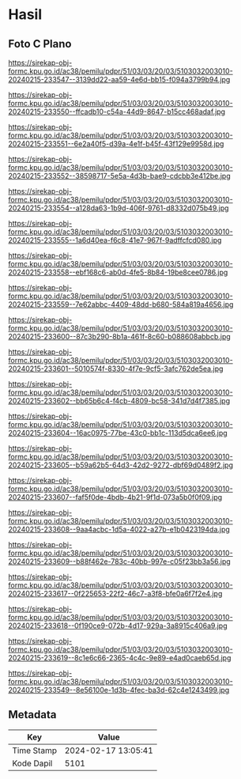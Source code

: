 # Hasil

## Foto C Plano

https://sirekap-obj-formc.kpu.go.id/ac38/pemilu/pdpr/51/03/03/20/03/5103032003010-20240215-233547--3139dd22-aa59-4e6d-bb15-f094a3799b94.jpg

https://sirekap-obj-formc.kpu.go.id/ac38/pemilu/pdpr/51/03/03/20/03/5103032003010-20240215-233550--ffcadb10-c54a-44d9-8647-b15cc468adaf.jpg

https://sirekap-obj-formc.kpu.go.id/ac38/pemilu/pdpr/51/03/03/20/03/5103032003010-20240215-233551--6e2a40f5-d39a-4e1f-b45f-43f129e9958d.jpg

https://sirekap-obj-formc.kpu.go.id/ac38/pemilu/pdpr/51/03/03/20/03/5103032003010-20240215-233552--38598717-5e5a-4d3b-bae9-cdcbb3e412be.jpg

https://sirekap-obj-formc.kpu.go.id/ac38/pemilu/pdpr/51/03/03/20/03/5103032003010-20240215-233554--a128da63-1b9d-406f-9761-d8332d075b49.jpg

https://sirekap-obj-formc.kpu.go.id/ac38/pemilu/pdpr/51/03/03/20/03/5103032003010-20240215-233555--1a6d40ea-f6c8-41e7-967f-9adffcfcd080.jpg

https://sirekap-obj-formc.kpu.go.id/ac38/pemilu/pdpr/51/03/03/20/03/5103032003010-20240215-233558--ebf168c6-ab0d-4fe5-8b84-19be8cee0786.jpg

https://sirekap-obj-formc.kpu.go.id/ac38/pemilu/pdpr/51/03/03/20/03/5103032003010-20240215-233559--7e62abbc-4409-48dd-b680-584a819a4656.jpg

https://sirekap-obj-formc.kpu.go.id/ac38/pemilu/pdpr/51/03/03/20/03/5103032003010-20240215-233600--87c3b290-8b1a-461f-8c60-b088608abbcb.jpg

https://sirekap-obj-formc.kpu.go.id/ac38/pemilu/pdpr/51/03/03/20/03/5103032003010-20240215-233601--5010574f-8330-4f7e-9cf5-3afc762de5ea.jpg

https://sirekap-obj-formc.kpu.go.id/ac38/pemilu/pdpr/51/03/03/20/03/5103032003010-20240215-233602--bb65b6c4-f4cb-4809-bc58-341d7d4f7385.jpg

https://sirekap-obj-formc.kpu.go.id/ac38/pemilu/pdpr/51/03/03/20/03/5103032003010-20240215-233604--16ac0975-77be-43c0-bb1c-113d5dca6ee6.jpg

https://sirekap-obj-formc.kpu.go.id/ac38/pemilu/pdpr/51/03/03/20/03/5103032003010-20240215-233605--b59a62b5-64d3-42d2-9272-dbf69d0489f2.jpg

https://sirekap-obj-formc.kpu.go.id/ac38/pemilu/pdpr/51/03/03/20/03/5103032003010-20240215-233607--faf5f0de-4bdb-4b21-9f1d-073a5b0f0f09.jpg

https://sirekap-obj-formc.kpu.go.id/ac38/pemilu/pdpr/51/03/03/20/03/5103032003010-20240215-233608--9aa4acbc-1d5a-4022-a27b-e1b0423194da.jpg

https://sirekap-obj-formc.kpu.go.id/ac38/pemilu/pdpr/51/03/03/20/03/5103032003010-20240215-233609--b88f462e-783c-40bb-997e-c05f23bb3a56.jpg

https://sirekap-obj-formc.kpu.go.id/ac38/pemilu/pdpr/51/03/03/20/03/5103032003010-20240215-233617--0f225653-22f2-46c7-a3f8-bfe0a6f7f2e4.jpg

https://sirekap-obj-formc.kpu.go.id/ac38/pemilu/pdpr/51/03/03/20/03/5103032003010-20240215-233618--0f190ce9-072b-4d17-929a-3a8915c406a9.jpg

https://sirekap-obj-formc.kpu.go.id/ac38/pemilu/pdpr/51/03/03/20/03/5103032003010-20240215-233619--8c1e6c66-2365-4c4c-9e89-e4ad0caeb65d.jpg

https://sirekap-obj-formc.kpu.go.id/ac38/pemilu/pdpr/51/03/03/20/03/5103032003010-20240215-233549--8e56100e-1d3b-4fec-ba3d-62c4e1243499.jpg


## Metadata

| Key        | Value               |
| ---------- | ------------------- |
| Time Stamp | 2024-02-17 13:05:41 |
| Kode Dapil | 5101                |



